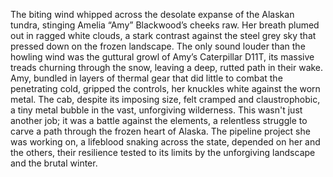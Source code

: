 The biting wind whipped across the desolate expanse of the Alaskan tundra, stinging Amelia “Amy” Blackwood’s cheeks raw.  Her breath plumed out in ragged white clouds, a stark contrast against the steel grey sky that pressed down on the frozen landscape.  The only sound louder than the howling wind was the guttural growl of Amy’s Caterpillar D11T, its massive treads churning through the snow, leaving a deep, rutted path in their wake.  Amy, bundled in layers of thermal gear that did little to combat the penetrating cold, gripped the controls, her knuckles white against the worn metal.  The cab, despite its imposing size, felt cramped and claustrophobic, a tiny metal bubble in the vast, unforgiving wilderness.  This wasn't just another job; it was a battle against the elements, a relentless struggle to carve a path through the frozen heart of Alaska.  The pipeline project she was working on, a lifeblood snaking across the state, depended on her and the others, their resilience tested to its limits by the unforgiving landscape and the brutal winter.
